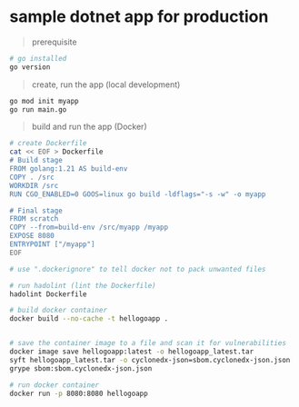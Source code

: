 # sample dotnet app for production

> prerequisite

```bash
# go installed
go version
```

> create, run the app (local development)

```bash
go mod init myapp
go run main.go
```

> build and run the app (Docker)

```bash
# create Dockerfile
cat << EOF > Dockerfile
# Build stage
FROM golang:1.21 AS build-env
COPY . /src
WORKDIR /src
RUN CGO_ENABLED=0 GOOS=linux go build -ldflags="-s -w" -o myapp

# Final stage
FROM scratch
COPY --from=build-env /src/myapp /myapp
EXPOSE 8080
ENTRYPOINT ["/myapp"]
EOF

# use ".dockerignore" to tell docker not to pack unwanted files

# run hadolint (lint the Dockerfile)
hadolint Dockerfile

# build docker container
docker build --no-cache -t hellogoapp .


# save the container image to a file and scan it for vulnerabilities
docker image save hellogoapp:latest -o hellogoapp_latest.tar
syft hellogoapp_latest.tar -o cyclonedx-json=sbom.cyclonedx-json.json
grype sbom:sbom.cyclonedx-json.json

# run docker container
docker run -p 8080:8080 hellogoapp
```
